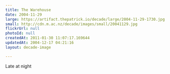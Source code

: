 ```yaml
---
title: The Warehouse
date: 2004-11-29
large: https://artifact.thepatrick.io/decade/large/2004-11-29-1730.jpg
small: http://cdn.m.ac.nz/decade/images/small/20041129.jpg
flickrUrl: null
photoId: null
createdAt: 2011-01-30 11:07:17.169644
updatedAt: 2004-12-17 04:21:16
layout: decade-image

---
```

Late at night
